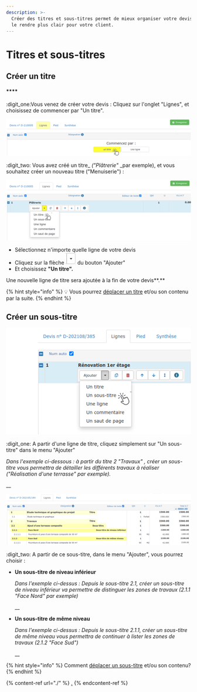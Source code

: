 ```yaml
---
description: >-
  Créer des titres et sous-titres permet de mieux organiser votre devis, et de
  le rendre plus clair pour votre client.
---
```


# Titres et sous-titres

## Créer un titre

#### ****

:digit_one:Vous venez de créer votre devis : Cliquez sur l'onglet "Lignes", et choisissez de commencer par "Un titre".

![](../../../../../../.gitbook/assets/screenshot-102-.png)



:digit_two: Vous avez créé un titre_ _("Plâtrerie"_ _par exemple), et vous souhaitez créer un nouveau titre ("Menuiserie") :

![](<../../../../../../.gitbook/assets/screenshot-103a- (1).png>)

* Sélectionnez n'importe quelle ligne de votre devis
* Cliquez sur la flèche ![](../../../../../../.gitbook/assets/screenshot-100-.png) du bouton "Ajouter" 
* Et choisissez **"Un titre".**

Une nouvelle ligne de titre sera ajoutée à la fin de votre devis**.**

{% hint style="info" %}
:bulb: Vous pourrez [déplacer un titre](../le-menu-de-lignes.md#deplacement-de-ligne) et/ou son contenu par la suite.
{% endhint %}



## Créer un sous-titre

![](../../../../../../.gitbook/assets/screenshot-103g-.png)

:digit_one: A partir d'une ligne de titre, cliquez simplement sur "Un sous-titre" dans le menu "Ajouter"

_Dans l'exemple ci-dessous : à partir du titre 2 "Travaux" , créer un sous-titre vous permettra de détailler les différents travaux à réaliser ("Réalisation d'une terrasse" par exemple)._

__

![](../../../../../../.gitbook/assets/screenshot-103h-.png)



:digit_two: A partir de ce sous-titre, dans le menu "Ajouter", vous pourrez choisir :

*   **Un sous-titre de niveau inférieur**

    _Dans l'exemple ci-dessus : Depuis le sous-titre 2.1, créer un sous-titre de niveau inférieur va permettre  de distinguer les zones de travaux (2.1.1 "Face Nord" par exemple)_

    __
*   **Un sous-titre de même niveau**

    _Dans l'exemple ci-dessus : Depuis le sous-titre 2.1.1, créer un sous-titre de même niveau vous permettra de continuer à lister les zones de travaux (2.1.2 "Face Sud")_

    __

{% hint style="info" %}
Comment [déplacer un sous-titre](../le-menu-de-lignes.md#deplacement-de-ligne) et/ou son contenu?
{% endhint %}



{% content-ref url="./" %}
[.](./)
{% endcontent-ref %}
